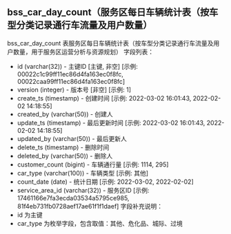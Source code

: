 ## bss_car_day_count（服务区每日车辆统计表（按车型分类记录通行车流量及用户数量）
bss_car_day_count 表服务区每日车辆统计表（按车型分类记录通行车流量及用户数量，用于服务区运营分析与资源规划）
字段列表：
- id (varchar(32)) - 主键ID [主键, 非空] [示例: 00022c1c99ff11ec86d4fa163ec0f8fc, 00022caa99ff11ec86d4fa163ec0f8fc]
- version (integer) - 版本号 [非空] [示例: 1]
- create_ts (timestamp) - 创建时间 [示例: 2022-03-02 16:01:43, 2022-02-02 14:18:55]
- created_by (varchar(50)) - 创建人
- update_ts (timestamp) - 最后更新时间 [示例: 2022-03-02 16:01:43, 2022-02-02 14:18:55]
- updated_by (varchar(50)) - 最后更新人
- delete_ts (timestamp) - 删除时间
- deleted_by (varchar(50)) - 删除人
- customer_count (bigint) - 车辆通行量 [示例: 1114, 295]
- car_type (varchar(100)) - 车辆类型 [示例: 其他]
- count_date (date) - 统计日期 [示例: 2022-03-02, 2022-02-02]
- service_area_id (varchar(32)) - 服务区ID [示例: 17461166e7fa3ecda03534a5795ce985, 81f4eb731fb0728aef17ae61f1f1daef]
字段补充说明：
- id 为主键
- car_type 为枚举字段，包含取值：其他、危化品、城际、过境